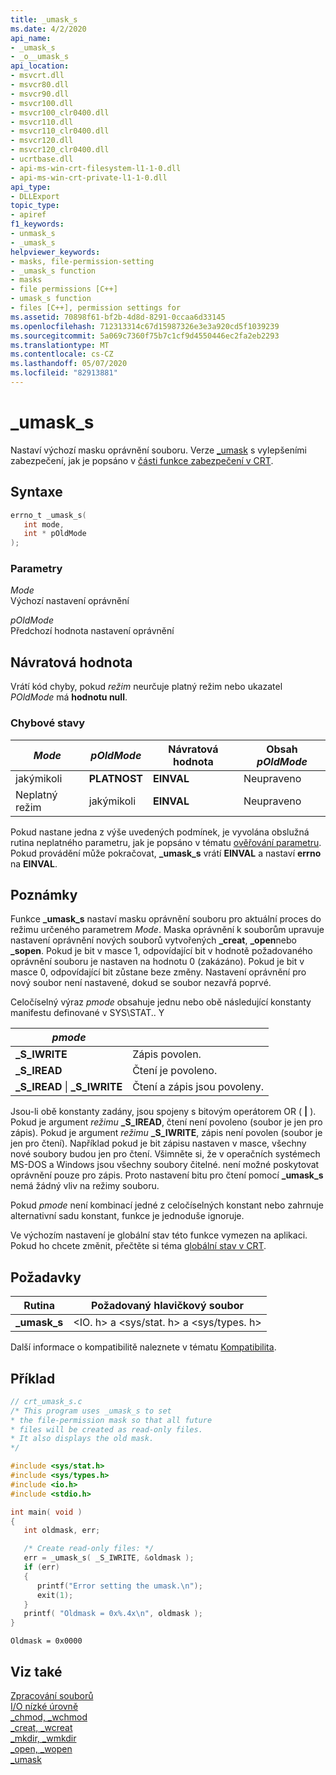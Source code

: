 ```yaml
---
title: _umask_s
ms.date: 4/2/2020
api_name:
- _umask_s
- _o__umask_s
api_location:
- msvcrt.dll
- msvcr80.dll
- msvcr90.dll
- msvcr100.dll
- msvcr100_clr0400.dll
- msvcr110.dll
- msvcr110_clr0400.dll
- msvcr120.dll
- msvcr120_clr0400.dll
- ucrtbase.dll
- api-ms-win-crt-filesystem-l1-1-0.dll
- api-ms-win-crt-private-l1-1-0.dll
api_type:
- DLLExport
topic_type:
- apiref
f1_keywords:
- unmask_s
- _umask_s
helpviewer_keywords:
- masks, file-permission-setting
- _umask_s function
- masks
- file permissions [C++]
- umask_s function
- files [C++], permission settings for
ms.assetid: 70898f61-bf2b-4d8d-8291-0ccaa6d33145
ms.openlocfilehash: 712313314c67d15987326e3e3a920cd5f1039239
ms.sourcegitcommit: 5a069c7360f75b7c1cf9d4550446ec2fa2eb2293
ms.translationtype: MT
ms.contentlocale: cs-CZ
ms.lasthandoff: 05/07/2020
ms.locfileid: "82913881"
---
```

# <a name="_umask_s"></a>_umask_s

Nastaví výchozí masku oprávnění souboru. Verze [_umask](umask.md) s vylepšeními zabezpečení, jak je popsáno v [části funkce zabezpečení v CRT](../../c-runtime-library/security-features-in-the-crt.md).

## <a name="syntax"></a>Syntaxe

```C
errno_t _umask_s(
   int mode,
   int * pOldMode
);
```

### <a name="parameters"></a>Parametry

*Mode*<br/>
Výchozí nastavení oprávnění

*pOldMode*<br/>
Předchozí hodnota nastavení oprávnění

## <a name="return-value"></a>Návratová hodnota

Vrátí kód chyby, pokud *režim* neurčuje platný režim nebo ukazatel *POldMode* má **hodnotu null**.

### <a name="error-conditions"></a>Chybové stavy

|*Mode*|*pOldMode*|Návratová hodnota|Obsah *pOldMode*|
|------------|----------------|----------------------|--------------------------------|
|jakýmikoli|**PLATNOST**|**EINVAL**|Neupraveno|
|Neplatný režim|jakýmikoli|**EINVAL**|Neupraveno|

Pokud nastane jedna z výše uvedených podmínek, je vyvolána obslužná rutina neplatného parametru, jak je popsáno v tématu [ověřování parametru](../../c-runtime-library/parameter-validation.md). Pokud provádění může pokračovat, **_umask_s** vrátí **EINVAL** a nastaví **errno** na **EINVAL**.

## <a name="remarks"></a>Poznámky

Funkce **_umask_s** nastaví masku oprávnění souboru pro aktuální proces do režimu určeného parametrem *Mode*. Maska oprávnění k souborům upravuje nastavení oprávnění nových souborů vytvořených **_creat**, **_open**nebo **_sopen**. Pokud je bit v masce 1, odpovídající bit v hodnotě požadovaného oprávnění souboru je nastaven na hodnotu 0 (zakázáno). Pokud je bit v masce 0, odpovídající bit zůstane beze změny. Nastavení oprávnění pro nový soubor není nastavené, dokud se soubor nezavřá poprvé.

Celočíselný výraz *pmode* obsahuje jednu nebo obě následující konstanty manifestu definované v SYS\STAT.. Y

|*pmode*||
|-|-|
|**_S_IWRITE**|Zápis povolen.|
|**_S_IREAD**|Čtení je povoleno.|
|**_S_IREAD** \| **_S_IWRITE**|Čtení a zápis jsou povoleny.|

Jsou-li obě konstanty zadány, jsou spojeny s bitovým operátorem OR ( **|** ). Pokud je argument *režimu* **_S_IREAD**, čtení není povoleno (soubor je jen pro zápis). Pokud je argument *režimu* **_S_IWRITE**, zápis není povolen (soubor je jen pro čtení). Například pokud je bit zápisu nastaven v masce, všechny nové soubory budou jen pro čtení. Všimněte si, že v operačních systémech MS-DOS a Windows jsou všechny soubory čitelné. není možné poskytovat oprávnění pouze pro zápis. Proto nastavení bitu pro čtení pomocí **_umask_s** nemá žádný vliv na režimy souboru.

Pokud *pmode* není kombinací jedné z celočíselných konstant nebo zahrnuje alternativní sadu konstant, funkce je jednoduše ignoruje.

Ve výchozím nastavení je globální stav této funkce vymezen na aplikaci. Pokud ho chcete změnit, přečtěte si téma [globální stav v CRT](../global-state.md).

## <a name="requirements"></a>Požadavky

|Rutina|Požadovaný hlavičkový soubor|
|-------------|---------------------|
|**_umask_s**|\<IO. h> a \<sys/stat. h> a \<sys/types. h>|

Další informace o kompatibilitě naleznete v tématu [Kompatibilita](../../c-runtime-library/compatibility.md).

## <a name="example"></a>Příklad

```C
// crt_umask_s.c
/* This program uses _umask_s to set
* the file-permission mask so that all future
* files will be created as read-only files.
* It also displays the old mask.
*/

#include <sys/stat.h>
#include <sys/types.h>
#include <io.h>
#include <stdio.h>

int main( void )
{
   int oldmask, err;

   /* Create read-only files: */
   err = _umask_s( _S_IWRITE, &oldmask );
   if (err)
   {
      printf("Error setting the umask.\n");
      exit(1);
   }
   printf( "Oldmask = 0x%.4x\n", oldmask );
}
```

```Output
Oldmask = 0x0000
```

## <a name="see-also"></a>Viz také

[Zpracování souborů](../../c-runtime-library/file-handling.md)<br/>
[I/O nízké úrovně](../../c-runtime-library/low-level-i-o.md)<br/>
[_chmod, _wchmod](chmod-wchmod.md)<br/>
[_creat, _wcreat](creat-wcreat.md)<br/>
[_mkdir, _wmkdir](mkdir-wmkdir.md)<br/>
[_open, _wopen](open-wopen.md)<br/>
[_umask](umask.md)<br/>
